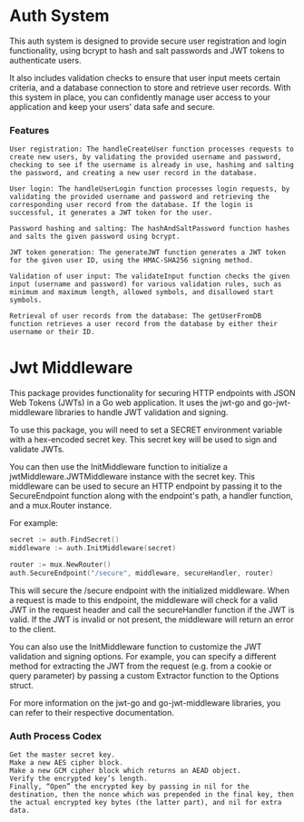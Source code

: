 # Auth System

This auth system is designed to provide secure user registration and login functionality, using bcrypt to hash and salt passwords and JWT tokens to authenticate users. 

It also includes validation checks to ensure that user input meets certain criteria, and a database connection to store and retrieve user records. With this system in place, you can confidently manage user access to your application and keep your users' data safe and secure.

### Features 

    User registration: The handleCreateUser function processes requests to create new users, by validating the provided username and password, checking to see if the username is already in use, hashing and salting the password, and creating a new user record in the database.

    User login: The handleUserLogin function processes login requests, by validating the provided username and password and retrieving the corresponding user record from the database. If the login is successful, it generates a JWT token for the user.

    Password hashing and salting: The hashAndSaltPassword function hashes and salts the given password using bcrypt.

    JWT token generation: The generateJWT function generates a JWT token for the given user ID, using the HMAC-SHA256 signing method.

    Validation of user input: The validateInput function checks the given input (username and password) for various validation rules, such as minimum and maximum length, allowed symbols, and disallowed start symbols.

    Retrieval of user records from the database: The getUserFromDB function retrieves a user record from the database by either their username or their ID.

# Jwt Middleware
This package provides functionality for securing HTTP endpoints with JSON Web Tokens (JWTs) in a Go web application. It uses the jwt-go and go-jwt-middleware libraries to handle JWT validation and signing.

To use this package, you will need to set a SECRET environment variable with a hex-encoded secret key. This secret key will be used to sign and validate JWTs.

You can then use the InitMiddleware function to initialize a jwtMiddleware.JWTMiddleware instance with the secret key. This middleware can be used to secure an HTTP endpoint by passing it to the SecureEndpoint function along with the endpoint's path, a handler function, and a mux.Router instance.

For example:

```go
secret := auth.FindSecret()
middleware := auth.InitMiddleware(secret)

router := mux.NewRouter()
auth.SecureEndpoint("/secure", middleware, secureHandler, router)
```

This will secure the /secure endpoint with the initialized middleware. When a request is made to this endpoint, the middleware will check for a valid JWT in the request header and call the secureHandler function if the JWT is valid. If the JWT is invalid or not present, the middleware will return an error to the client.

You can also use the InitMiddleware function to customize the JWT validation and signing options. For example, you can specify a different method for extracting the JWT from the request (e.g. from a cookie or query parameter) by passing a custom Extractor function to the Options struct.

For more information on the jwt-go and go-jwt-middleware libraries, you can refer to their respective documentation.



### Auth Process Codex

    Get the master secret key.
    Make a new AES cipher block.
    Make a new GCM cipher block which returns an AEAD object.
    Verify the encrypted key’s length.
    Finally, “Open” the encrypted key by passing in nil for the destination, then the nonce which was prepended in the final key, then the actual encrypted key bytes (the latter part), and nil for extra data.
